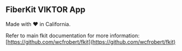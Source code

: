 ## FiberKit VIKTOR App

Made with ❤️ in California. 

Refer to main fkit documentation for more information: [https://github.com/wcfrobert/fkit](https://github.com/wcfrobert/fkit)